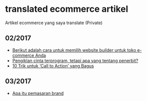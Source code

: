 # translated ecommerce artikel

Artikel ecommerce yang saya translate (Private)

## 02/2017
* [Berikut adalah cara untuk memilih website builder untuk toko e-commerce Anda](https://github.com/josephin-ong/translated-ecommerce-artikel/blob/master/2017/01/02-berikut-adalah-cara-untuk-memilih-website-builder-untuk-toko-e-commerce-anda.md)
* [Pengiklan cinta terprogram, tetapi apa yang tentang penerbit?](https://github.com/josephin-ong/translated-ecommerce-artikel/blob/master/2017/01/pengiklan-cinta-terprogram-tetapi-apa-yang-tentang-penerbit.md')
* [10 Trik untuk ‘Call to Action’ yang Bagus](https://github.com/josephin-ong/translated-ecommerce-artikel/blob/master/2017/01/10-trik-untuk-call-to-action-yang-bagus.md)

## 03/2017
* [Apa itu pemasaran brand](https://github.com/josephin-ong/translated-ecommerce-artikel/blob/master/2017/01/apa-itu-pemasaran-brand)
